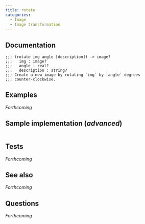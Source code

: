 ```yaml
---
title: rotate
categories: 
  - Image
  - Image transformation
---
```

## Documentation

```
;;; (rotate img angle [description]) -> image?
;;;   img : image?
;;;   angle : real?
;;;   description : string?
;;; Create a new image by rotating `img` by `angle` degrees
;;; counter-clockwise.
```

## Examples

_Forthcoming_

## Sample implementation (_advanced_)

```
```

## Tests

_Forthcoming_

## See also

_Forthcoming_

## Questions

_Forthcoming_
